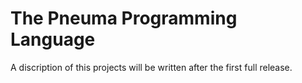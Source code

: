 # The Pneuma Programming Language

A discription of this projects will be written after the first full release.
